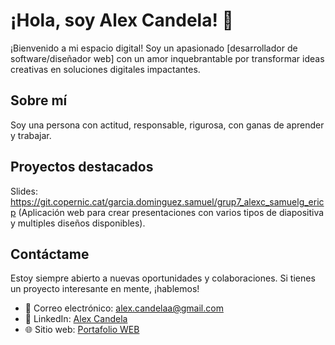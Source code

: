 # ¡Hola, soy Alex Candela! 👋

¡Bienvenido a mi espacio digital! Soy un apasionado [desarrollador de software/diseñador web] con un amor inquebrantable por transformar ideas creativas en soluciones digitales impactantes.

## Sobre mí
Soy una persona con actitud, responsable, rigurosa, con ganas de aprender y trabajar.

## Proyectos destacados
Slides: https://git.copernic.cat/garcia.dominguez.samuel/grup7_alexc_samuelg_ericp (Aplicación web para crear presentaciones con varios tipos de diapositiva y multiples diseños disponibles).

## Contáctame
Estoy siempre abierto a nuevas oportunidades y colaboraciones. Si tienes un proyecto interesante en mente, ¡hablemos!

- 📧 Correo electrónico: [alex.candelaa@gmail.com](alex.candelaa@gmail.com)
- 💼 LinkedIn: [Alex Candela](https://www.linkedin.com/in/tu-perfil)
- 🌐 Sitio web: [Portafolio WEB](https://alexcandela.github.io/)
